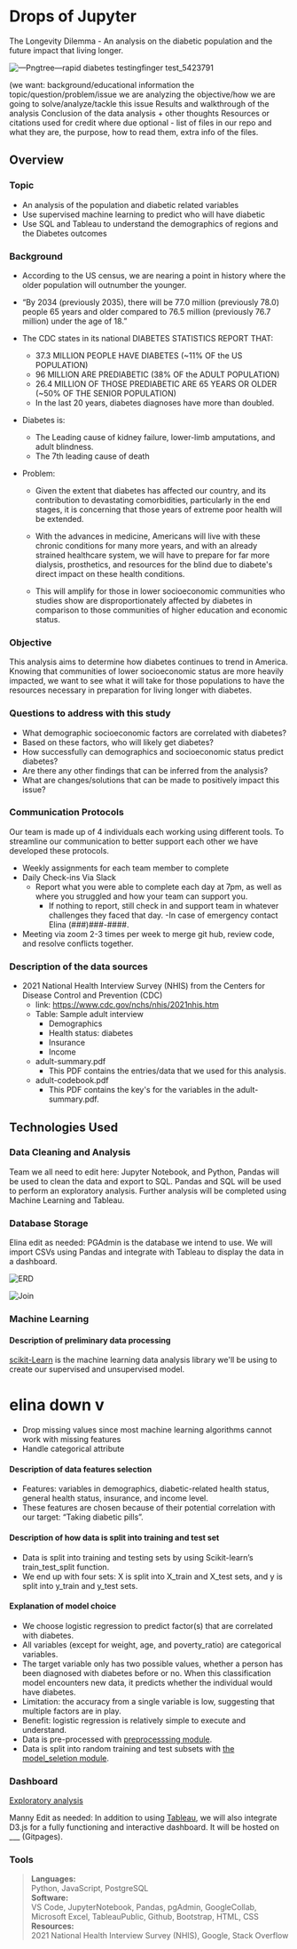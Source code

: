 # Drops of Jupyter
The Longevity Dilemma - An analysis on the diabetic population and the future impact that living longer. 

![—Pngtree—rapid diabetes testingfinger test_5423791](https://user-images.githubusercontent.com/108758105/207190013-7b26bacb-4ddd-4c04-a8f0-0581567a4a29.png)

(we want: background/educational information
the topic/question/problem/issue we are analyzing
the objective/how we are going to solve/analyze/tackle this issue
Results and walkthrough of the analysis
Conclusion of the data analysis + other thoughts
Resources or citations used for credit where due
optional - list of files in our repo and what they are, the purpose, how to read them, extra info of the files.



## Overview
### Topic
- An analysis of the population and diabetic related variables 
- Use supervised machine learning to predict who will have diabetic 
- Use SQL and Tableau to understand the demographics of regions and the Diabetes outcomes

### Background

- According to the US census, we are nearing a point in history where the older population will outnumber the younger.  
- “By 2034 (previously 2035), there will be 77.0 million (previously 78.0) people 65 years and older compared to 76.5 million (previously 76.7 million) under the age of 18.” 

- The CDC states in its national DIABETES STATISTICS REPORT THAT:
    - 37.3 MILLION PEOPLE HAVE DIABETES (~11% OF the US POPULATION) 
    - 96 MILLION ARE PREDIABETIC (38% OF the ADULT POPULATION) 
    - 26.4 MILLION OF THOSE PREDIABETIC ARE 65 YEARS OR OLDER (~50% OF THE SENIOR POPULATION) 
    - In the last 20 years, diabetes diagnoses have more than doubled.

- Diabetes is:
    - The Leading cause of kidney failure, lower-limb amputations, and adult blindness. 
    - The 7th leading cause of death 

- Problem: 
    - Given the extent that diabetes has affected our country, and its contribution to devastating comorbidities, particularly in the end stages, it is concerning that those years of extreme poor health will be extended.
    
    - With the advances in medicine, Americans will live with these chronic conditions for many more years, and with an already strained healthcare system, we will have to prepare for far more dialysis, prosthetics, and resources for the blind due to diabete's direct impact on these health conditions. 
    
    - This will amplify for those in lower socioeconomic communities who studies show are disproportionately affected by diabetes in comparison to those communities of higher education and economic status. 

### Objective

This analysis aims to determine how diabetes continues to trend in America.  Knowing that communities of lower socioeconomic status are more heavily impacted, we want to see what it will take for those populations to have the resources necessary in preparation for living longer with diabetes. 

### Questions to address with this study

- What demographic socioeconomic factors are correlated with diabetes?
- Based on these factors, who will likely get diabetes? 
- How successfully can demographics and socioeconomic status predict diabetes?
- Are there any other findings that can be inferred from the analysis?
- What are changes/solutions that can be made to positively impact this issue?

### Communication Protocols

Our team is made up of 4 individuals each working using different tools. To streamline our communication to better support each other we have developed these protocols. 
- Weekly assignments for each team member to complete
- Daily Check-ins Via Slack 
    - Report what you were able to complete each day at 7pm, as well as where you struggled and how your team can support you. 
        - If nothing to report, still check in and support team in whatever challenges they faced that day.
-In case of emergency contact Elina (###)###-####.
- Meeting via zoom 2-3 times per week to merge git hub, review code, and resolve conflicts together.
 
### Description of the data sources

- 2021 National Health Interview Survey (NHIS) from the Centers for Disease Control and Prevention (CDC)
    - link: https://www.cdc.gov/nchs/nhis/2021nhis.htm
    - Table: Sample adult interview
        - Demographics
        - Health status: diabetes
        - Insurance
        - Income
    - adult-summary.pdf
        - This PDF contains the entries/data that we used for this analysis.
    - adult-codebook.pdf
        - This PDF contains the key's for the variables in the adult-summary.pdf.

## Technologies Used
### Data Cleaning and Analysis
Team we all need to edit here: Jupyter Notebook, and Python, Pandas will be used to clean the data and export to SQL. Pandas and SQL will be used to perform an exploratory analysis. Further analysis will be completed using Machine Learning and Tableau. 

### Database Storage
Elina edit as needed: PGAdmin is the database we intend to use. We will import CSVs using Pandas and integrate with Tableau to display the data in a dashboard.


![ERD](https://github.com/DaniliukK95/Drops_Of_Jupyter/blob/e1182de36d7d52bbcd8f819ee655abede02891bf/images/ERD_12_21_22.png)

![Join](https://github.com/DaniliukK95/Drops_Of_Jupyter/blob/29c761926660afb86efdce3850198d08b267529b/images/Join%20Query%20.png)

### Machine Learning
#### Description of preliminary data processing

[scikit-Learn](https://scikit-learn.org/stable/) is the machine learning data analysis library we'll be using to create our supervised and unsupervised model.

# elina down v

-	Drop missing values since most machine learning algorithms cannot work with missing features
-	Handle categorical attribute

#### Description of data features selection
-	Features:  variables in demographics, diabetic-related health status, general health status, insurance, and income level.
-	These features are chosen because of their potential correlation with our target: “Taking diabetic pills”. 

#### Description of how data is split into training and test set
-	Data is split into training and testing sets by using Scikit-learn’s train_test_split function.
-	We end up with four sets:  X is split into X_train and X_test sets, and y is split into y_train and y_test sets. 

#### Explanation of model choice

-	We choose logistic regression to predict factor(s) that are correlated with diabetes. 
-	All variables (except for weight, age, and poverty_ratio) are categorical variables. 
-	The target variable only has two possible values, whether a person has been diagnosed with diabetes before or no.  When this classification model encounters new data, it predicts whether the individual would have diabetes.
-	Limitation: the accuracy from a single variable is low, suggesting that multiple factors are in play. 
-	Benefit:  logistic regression is relatively simple to execute and understand. 
- Data is pre-processed with [preprocesssing module](https://scikit-learn.org/stable/modules/preprocessing.html.).
- Data is split into random training and test subsets with [the model_seletion module](https://scikit-learn.org/stable/modules/generated/sklearn.model_selection.train_test_split.html).


### Dashboard
[Exploratory analysis](https://public.tableau.com/app/profile/amy8818/viz/finalproject_16711568635250/Story1?publish=yes)


Manny Edit as needed: In addition to using [Tableau](https://public.tableau.com/app/profile/amy8818/viz/finalproject_16711568635250/Story2?publish=yes), we will also integrate D3.js for a fully functioning and interactive dashboard. It will be hosted on ___ (Gitpages).

### Tools
>**Languages:** <br>
>Python, JavaScript, PostgreSQL <br> 
>**Software:** <br>
>VS Code, JupyterNotebook, Pandas, pgAdmin, GoogleCollab, Microsoft Excel, TableauPublic, Github, Bootstrap, HTML, CSS
>**Resources:** <br>
>2021 National Health Interview Survey (NHIS), Google, Stack Overflow

